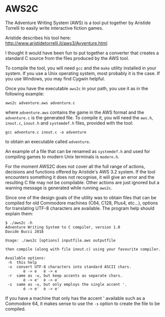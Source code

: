 # AWS2C

The Adventure Writing System (AWS) is a tool put together by Aristide Torrelli 
to easily write interactive fiction games.

Aristide describes his tool here: http://www.aristidetorrelli.it/aws3/Avventure.html

I thought it would have been fun to put together a converter that creates
a standard C source from the files produced by the AWS tool.

To compile the tool, you will need `gcc` and the `make` utility installed in
your system. If you use a Unix operating system, most probably it is the case.
If you use Windows, you may find Cygwin helpful.

Once you have the executable `aws2c` in your path, you use it as in the
following example:

`aws2c adventure.aws adventure.c`

where `adventure.aws` contains the game in the AWS format and the `adventure.c`
is the generated file. To compile it, you will need the `aws.h`, `inout.c`,
`inout.h` and `systemdef.h` files, provided with the tool:

`gcc adventure.c inout.c -o adventure`

to obtain an executable called `adventure`.

An example of a file that can be renamed as `systemdef.h` and used for compiling
games to modern Unix terminals is `modern.h`.

For the moment AWS2C does not cover all the full range of actions, decisions
and functions offered by Aristide's AWS 3.2 system. If the tool encounters
something it does not recognise, it will give an error and the resulting C file
may not be compilable. Other actions are just ignored but a warning message
is generated while running `aws2c`.

Since one of the design goals of the utility was to obtain files that can be
compiled for old Commodore machines (C64, C128, Plus4, etc...), options for
translating UTF-8 characters are available. The program help should explain them:

~~~~
$ ./aws2c -h
Adventure Writing System to C compiler, version 1.0
Davide Bucci 2018

Usage: ./aws2c [options] inputfile.aws outputfile

then compile (along with file inout.c) using your favourite compiler.

Available options:
 -h  this help
 -u  convert UTF-8 characters into standard ASCII chars.
        è -> e   é -> e
 -r  same as -u, but keep accents as separate chars.
        è -> e'  è -> e`
 -s  same as -u, but only employs the single accent '.
        é -> e'  è -> e'
~~~~

If you have a machine that only has the accent ' available such as a Commodore 64, it makes sense to use the `-s` option to create the file to be compiled.